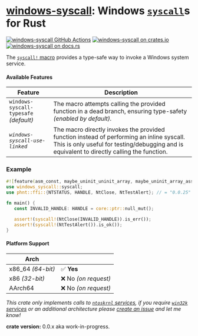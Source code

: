 [windows-syscall][windows-syscall]: Windows [`syscall`][x86-syscall]s for Rust
========================================

[![windows-syscall GitHub Actions][github.img]][github]
[![windows-syscall on crates.io][crates-io.img]][crates-io]
[![windows-syscall on docs.rs][docs-rs.img]][docs-rs]

The [`syscall!` macro][syscall-macro] provides a type-safe way to invoke a Windows system service.

#### Available Features

| Feature | Description |
| --- | --- |
| `windows-syscall-typesafe` *(default)*| The macro attempts calling the provided function in a dead branch, ensuring type-safety *(enabled by default).* |
| *`windows-syscall-use-linked`* | The macro directly invokes the provided function instead of performing an inline syscall. This is only useful for testing/debugging and is equivalent to directly calling the function. |

### Example

```rust
#![feature(asm_const, maybe_uninit_uninit_array, maybe_uninit_array_assume_init)]
use windows_syscall::syscall;
use phnt::ffi::{NTSTATUS, HANDLE, NtClose, NtTestAlert}; // = "0.0.25"

fn main() {
   const INVALID_HANDLE: HANDLE = core::ptr::null_mut();

   assert!(syscall!(NtClose(INVALID_HANDLE)).is_err());
   assert!(syscall!(NtTestAlert()).is_ok());
}
```

#### Platform Support

| Arch |  |
| --- | --- |
| x86_64 *(64-bit)* | ✅ **Yes**  |
| x86 *(32-bit)* | ❌ No *(on request)*
| AArch64 | ❌ No *(on request)*

*This crate only implements calls to [`ntoskrnl` services][syscall-table-nt], if you require [`win32k` services][syscall-table-win32k] or an additional architecture please [create an issue][create-issue] and let me know!*


**crate version:** 0.0.x aka work-in-progress.

[github]: https://github.com/oberrich/windows-syscall/actions/workflows/rust.yml
[github.img]: https://github.com/oberrich/windows-syscall/actions/workflows/rust.yml/badge.svg
[crates-io]: https://crates.io/crates/windows-syscall
[crates-io.img]: https://img.shields.io/crates/v/windows-syscall.svg
[docs-rs]: https://docs.rs/windows-syscall
[docs-rs.img]: https://docs.rs/windows-syscall/badge.svg

[syscall-macro]: https://docs.rs/windows-syscall/latest/windows_syscall/macro.syscall.html

[windows-syscall]: https://github.com/oberrich/windows-syscall
[create-issue]: https://github.com/oberrich/windows-syscall/issues/new

[x86-syscall]: https://www.felixcloutier.com/x86/syscall

[syscall-table-nt]: https://j00ru.vexillium.org/syscalls/nt/64/
[syscall-table-win32k]: https://j00ru.vexillium.org/syscalls/win32k/64/